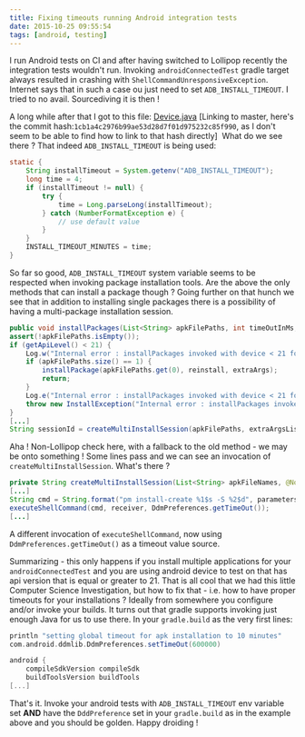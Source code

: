 ```yaml
---
title: Fixing timeouts running Android integration tests
date: 2015-10-25 09:55:54
tags: [android, testing]
---
```


I run Android tests on CI and after having switched to Lollipop recently the integration tests wouldn't run. Invoking
`androidConnectedTest` gradle target always resulted in crashing with
`ShellCommandUnresponsiveException`. Internet says that in such a case
ou just need to set `ADB_INSTALL_TIMEOUT`. I tried to no avail.
Sourcediving it is then !

A long while after that I got to this file:
[Device.java](https://android.googlesource.com/platform/tools/base/+/master/ddmlib/src/main/java/com/android/ddmlib/Device.java) [Linking
to master, here's the commit
hash:`1cb1a4c2976b99ae53d28d7f01d975232c85f990`, as I don't seem to be
able to find how to link to that hash directly] 
What do we see there ? That indeed `ADB_INSTALL_TIMEOUT` is being used:

```java
static {
	String installTimeout = System.getenv("ADB_INSTALL_TIMEOUT");
	long time = 4;
	if (installTimeout != null) {
		try {
			time = Long.parseLong(installTimeout);
		} catch (NumberFormatException e) {
			// use default value
		}
	}
	INSTALL_TIMEOUT_MINUTES = time;
}
```

So far so good,
`ADB_INSTALL_TIMEOUT` system variable seems to be respected when
invoking package installation tools. Are the above the only methods that
can install a package though ? Going further on that hunch we see that
in addition to installing single packages there is a possibility of
having a multi-package installation session.

```java
public void installPackages(List<String> apkFilePaths, int timeOutInMs, boolean reinstall, String... extraArgs) throws InstallException {
assert(!apkFilePaths.isEmpty());
if (getApiLevel() < 21) {
	Log.w("Internal error : installPackages invoked with device < 21 for %s",Joiner.on(",").join(apkFilePaths));
	if (apkFilePaths.size() == 1) {
		installPackage(apkFilePaths.get(0), reinstall, extraArgs);
		return;
	}
	Log.e("Internal error : installPackages invoked with device < 21 for multiple APK : %s", Joiner.on(",").join(apkFilePaths));
	throw new InstallException("Internal error : installPackages invoked with device < 21 for multiple APK : " + Joiner.on(",").join(apkFilePaths));
}
[...]
String sessionId = createMultiInstallSession(apkFilePaths, extraArgsList, reinstall);
```

Aha ! Non-Lollipop check here, with a
fallback to the old method - we may be onto something ! Some lines pass
and we can see an invocation of `createMultiInstallSession`. What's
there ?

```java
private String createMultiInstallSession(List<String> apkFileNames, @NonNull Collection<String> extraArgs, boolean reinstall) throws TimeoutException, AdbCommandRejectedException, ShellCommandUnresponsiveException, IOException {
[...]
String cmd = String.format("pm install-create %1$s -S %2$d", parameters.toString(), totalFileSize);
executeShellCommand(cmd, receiver, DdmPreferences.getTimeOut());
[...]
```

A different invocation of
`executeShellCommand`, now using `DdmPreferences.getTimeOut()` as a
timeout value source.

Summarizing - this only happens if you install
multiple applications for your `androidConnectedTest` and you are using
android device to test on that has api version that is equal or greater
to 21. That is all cool that we had this little Computer Science
Investigation, but how to fix that - i.e. how to have proper timeouts
for your installations ? Ideally from somewhere you configure and/or
invoke your builds. It turns out that gradle supports invoking just
enough Java for us to use there. In your `gradle.build` as the very
first lines:

```groovy
println "setting global timeout for apk installation to 10 minutes"
com.android.ddmlib.DdmPreferences.setTimeOut(600000)

android {
	compileSdkVersion compileSdk
	buildToolsVersion buildTools
[...]
```

That's it. Invoke your android tests with
`ADB_INSTALL_TIMEOUT` env variable set **AND** have the
`DddPreference` set in your `gradle.build` as in the example above and
you should be golden. Happy droiding !
